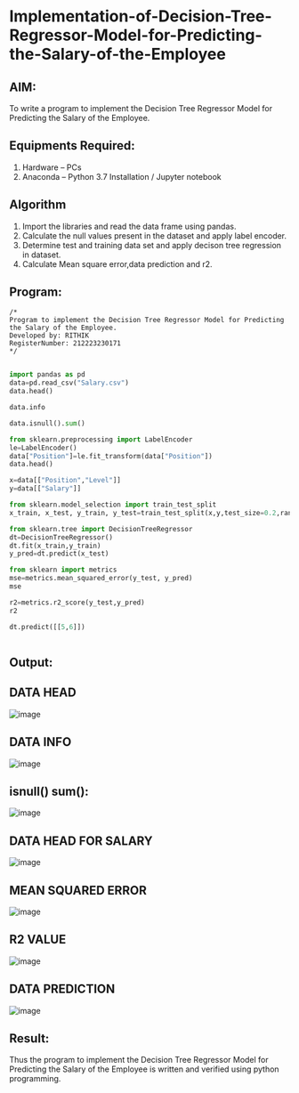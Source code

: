 # Implementation-of-Decision-Tree-Regressor-Model-for-Predicting-the-Salary-of-the-Employee

## AIM:
To write a program to implement the Decision Tree Regressor Model for Predicting the Salary of the Employee.

## Equipments Required:
1. Hardware – PCs
2. Anaconda – Python 3.7 Installation / Jupyter notebook

## Algorithm
1. Import the libraries and read the data frame using pandas.
2. Calculate the null values present in the dataset and apply label encoder.
3. Determine test and training data set and apply decison tree regression in dataset.
4. Calculate Mean square error,data prediction and r2. 
## Program:
```
/*
Program to implement the Decision Tree Regressor Model for Predicting the Salary of the Employee.
Developed by: RITHIK
RegisterNumber: 212223230171
*/
```
```python

import pandas as pd
data=pd.read_csv("Salary.csv")
data.head()

data.info

data.isnull().sum()

from sklearn.preprocessing import LabelEncoder
le=LabelEncoder()
data["Position"]=le.fit_transform(data["Position"])
data.head()

x=data[["Position","Level"]]
y=data[["Salary"]]

from sklearn.model_selection import train_test_split
x_train, x_test, y_train, y_test=train_test_split(x,y,test_size=0.2,random_state=2)

from sklearn.tree import DecisionTreeRegressor
dt=DecisionTreeRegressor()
dt.fit(x_train,y_train)
y_pred=dt.predict(x_test)

from sklearn import metrics
mse=metrics.mean_squared_error(y_test, y_pred)
mse

r2=metrics.r2_score(y_test,y_pred)
r2

dt.predict([[5,6]])



```

## Output:
## DATA HEAD
![image](https://github.com/user-attachments/assets/40a317c6-2e26-46f9-8550-857b371b1a2d)
## DATA INFO
![image](https://github.com/user-attachments/assets/4152e9c3-8d2b-40a2-8daa-1617e173932d)
## isnull() sum():
![image](https://github.com/user-attachments/assets/43979d88-06d4-49d9-9340-8da0212d8e61)
## DATA HEAD FOR SALARY 
![image](https://github.com/user-attachments/assets/9678fb4b-bab8-4f48-bbf8-d0510e0ea305)
## MEAN SQUARED ERROR
![image](https://github.com/user-attachments/assets/a692d6e9-1e77-4344-a2a5-50bd6abe2384)
## R2 VALUE
![image](https://github.com/user-attachments/assets/db1eb5c1-f30a-4864-90ad-559c20d3312d)
## DATA PREDICTION

![image](https://github.com/user-attachments/assets/c8c498e6-b0ba-4772-8436-a2ecd1ca03c5)


## Result:
Thus the program to implement the Decision Tree Regressor Model for Predicting the Salary of the Employee is written and verified using python programming.
